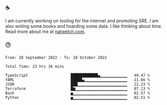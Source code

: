 ### ☕

I am currently working on tooling for the internet and promoting SRE. I am also writing some books and hoarding some data. I like thinking about time. Read more about me at [natwelch.com](https://natwelch.com).

### 🕒

<!--START_SECTION:waka-->

```text
From: 28 September 2022 - To: 28 October 2022

Total Time: 23 hrs 36 mins

TypeScript                   ████████████▄▁▁▁▁▁▁▁▁▁▁▁▁   49.47 %
YAML                         █████▄▁▁▁▁▁▁▁▁▁▁▁▁▁▁▁▁▁▁▁   21.66 %
JSON                         ███▁▁▁▁▁▁▁▁▁▁▁▁▁▁▁▁▁▁▁▁▁▁   12.23 %
Terraform                    █▆▁▁▁▁▁▁▁▁▁▁▁▁▁▁▁▁▁▁▁▁▁▁▁   07.13 %
Bash                         ▅▁▁▁▁▁▁▁▁▁▁▁▁▁▁▁▁▁▁▁▁▁▁▁▁   02.57 %
Python                       ▅▁▁▁▁▁▁▁▁▁▁▁▁▁▁▁▁▁▁▁▁▁▁▁▁   02.51 %
```

<!--END_SECTION:waka-->
